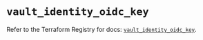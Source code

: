 # `vault_identity_oidc_key`

Refer to the Terraform Registry for docs: [`vault_identity_oidc_key`](https://registry.terraform.io/providers/hashicorp/vault/3.24.0/docs/resources/identity_oidc_key).
